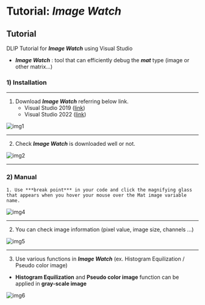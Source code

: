 # Tutorial: *Image Watch*



## Tutorial

DLIP Tutorial for ***Image Watch*** using Visual Studio 

* ***Image Watch*** : tool that can efficiently debug the ***mat*** type (image or other matrix...)



### **1) Installation**

----


1. Download ***Image Watch*** referring below link.
   - Visual Studio 2019 ([link](https://marketplace.visualstudio.com/items?itemName=VisualCPPTeam.ImageWatch2019))
   - Visual Studio 2022 ([link](https://marketplace.visualstudio.com/items?itemName=VisualCPPTeam.ImageWatchForVisualStudio2022))

![img1](https://user-images.githubusercontent.com/84509483/227228229-17afe2a3-d7e2-4b30-8842-b55cdc9efeb2.PNG)


---


2. Check ***Image Watch*** is downloaded well or not.

![img2](https://user-images.githubusercontent.com/84509483/227228254-50b35717-e608-4318-a891-6f2ab306a0c0.PNG)

---

### **2) Manual**

	1. Use ***break point*** in your code and click the magnifying glass that appears when you hover your mouse over the Mat image variable name.

![img4](https://user-images.githubusercontent.com/84509483/227228282-c7a63210-7a10-46ff-8729-9fbaeea2716b.PNG)


----

2. You can check image information (pixel value, image size, channels ...)

![img5](https://user-images.githubusercontent.com/84509483/227228309-1b6271fb-6714-49d1-ad2f-7811fc4b572e.PNG)

---

3. Use various functions in ***Image Watch*** (ex. Histogram Equilization / Pseudo color image)

* **Histogram Equilization** and  **Pseudo color image** function can be applied in **gray-scale image**

![img6](https://user-images.githubusercontent.com/84509483/227228336-c0fe280f-103c-4761-9401-10d3fc0599b1.PNG)
